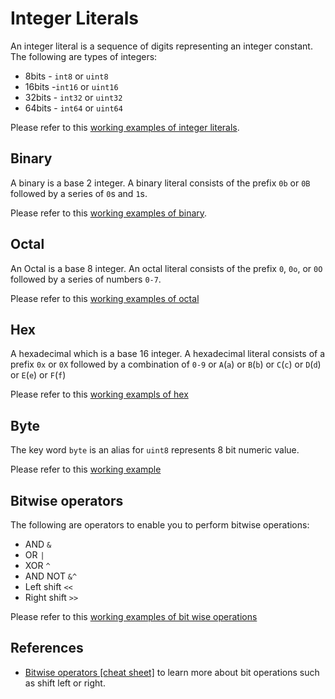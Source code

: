 # Integer Literals

An integer literal is a sequence of digits representing an integer constant. The following are types of integers:

* 8bits  - `int8` or `uint8`
* 16bits -`int16` or `uint16`
* 32bits - `int32` or `uint32`
* 64bits - `int64` or `uint64` 

Please refer to this [working examples of integer literals](./integer_test.go).

## Binary

A binary is a base 2 integer. A binary literal consists of the prefix `0b` or `0B` followed by a series of `0`s and `1`s. 

Please refer to this [working examples of binary](./binary_test.go).

## Octal

An Octal is a base 8 integer. An octal literal consists of the prefix `0`, `0o`, or `0O` followed by a series of numbers `0-7`. 

Please refer to this [working examples of octal](./octal_test.go)

## Hex

A hexadecimal which is a base 16 integer. A hexadecimal literal consists of a prefix `0x` or `0X` followed by a combination of `0-9` or `A`(`a`) or `B`(`b`) or `C`(`c`) or `D`(`d`) or `E`(`e`) or `F`(`f`)  

Please refer to this [working exampls of hex](./hex_test.go)

## Byte

The key word `byte` is an alias for `uint8` represents 8 bit numeric value. 

Please refer to this [working example](./byte_test.go)

## Bitwise operators

The following are operators to enable you to perform bitwise operations:

* AND `&`
* OR `|`
* XOR `^`
* AND NOT `&^` 
* Left shift `<<`
* Right shift `>>`

Please refer to this [working examples of bit wise operations](./bitops_test.go)

## References

* [Bitwise operators [cheat sheet]](https://yourbasic.org/golang/bitwise-operator-cheat-sheet/) to learn more about bit operations such as shift left or right.